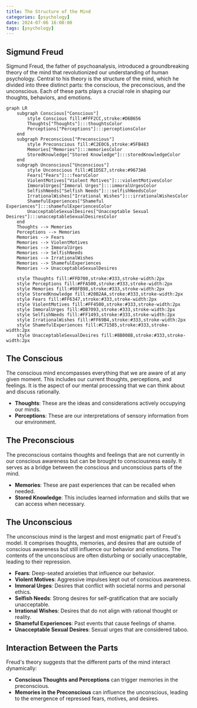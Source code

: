 ```yaml
---
title: The Structure of the Mind
categories: [psychology]
date: 2024-07-06 16:00:00
tags: [psychology]
---
```


## Sigmund Freud

Sigmund Freud, the father of psychoanalysis, introduced a groundbreaking theory of the mind that revolutionized our understanding of human psychology. Central to his theory is the structure of the mind, which he divided into three distinct parts: the conscious, the preconscious, and the unconscious. Each of these parts plays a crucial role in shaping our thoughts, behaviors, and emotions.

```mermaid
graph LR
    subgraph Conscious["Conscious"]
        style Conscious fill:#FFF2CC,stroke:#D6B656
        Thoughts["Thoughts"]:::thoughtsColor
        Perceptions["Perceptions"]:::perceptionsColor
    end
    subgraph Preconscious["Preconscious"]
        style Preconscious fill:#C2E0C6,stroke:#5FB483
        Memories["Memories"]:::memoriesColor
        StoredKnowledge["Stored Knowledge"]:::storedKnowledgeColor
    end
    subgraph Unconscious["Unconscious"]
        style Unconscious fill:#E1D5E7,stroke:#9673A6
        Fears["Fears"]:::fearsColor
        ViolentMotives["Violent Motives"]:::violentMotivesColor
        ImmoralUrges["Immoral Urges"]:::immoralUrgesColor
        SelfishNeeds["Selfish Needs"]:::selfishNeedsColor
        IrrationalWishes["Irrational Wishes"]:::irrationalWishesColor
        ShamefulExperiences["Shameful Experiences"]:::shamefulExperiencesColor
        UnacceptableSexualDesires["Unacceptable Sexual Desires"]:::unacceptableSexualDesiresColor
    end
    Thoughts --> Memories
    Perceptions --> Memories
    Memories --> Fears
    Memories --> ViolentMotives
    Memories --> ImmoralUrges
    Memories --> SelfishNeeds
    Memories --> IrrationalWishes
    Memories --> ShamefulExperiences
    Memories --> UnacceptableSexualDesires

    style Thoughts fill:#FFD700,stroke:#333,stroke-width:2px
    style Perceptions fill:#FFA500,stroke:#333,stroke-width:2px
    style Memories fill:#98FB98,stroke:#333,stroke-width:2px
    style StoredKnowledge fill:#20B2AA,stroke:#333,stroke-width:2px
    style Fears fill:#FF6347,stroke:#333,stroke-width:2px
    style ViolentMotives fill:#FF4500,stroke:#333,stroke-width:2px
    style ImmoralUrges fill:#DB7093,stroke:#333,stroke-width:2px
    style SelfishNeeds fill:#FF1493,stroke:#333,stroke-width:2px
    style IrrationalWishes fill:#FF69B4,stroke:#333,stroke-width:2px
    style ShamefulExperiences fill:#C71585,stroke:#333,stroke-width:2px
    style UnacceptableSexualDesires fill:#8B008B,stroke:#333,stroke-width:2px
```
## The Conscious

The conscious mind encompasses everything that we are aware of at any given moment. This includes our current thoughts, perceptions, and feelings. It is the aspect of our mental processing that we can think about and discuss rationally.

- **Thoughts**: These are the ideas and considerations actively occupying our minds.
- **Perceptions**: These are our interpretations of sensory information from our environment.

## The Preconscious

The preconscious contains thoughts and feelings that are not currently in our conscious awareness but can be brought to consciousness easily. It serves as a bridge between the conscious and unconscious parts of the mind.

- **Memories**: These are past experiences that can be recalled when needed.
- **Stored Knowledge**: This includes learned information and skills that we can access when necessary.

## The Unconscious

The unconscious mind is the largest and most enigmatic part of Freud's model. It comprises thoughts, memories, and desires that are outside of conscious awareness but still influence our behavior and emotions. The contents of the unconscious are often disturbing or socially unacceptable, leading to their repression.

- **Fears**: Deep-seated anxieties that influence our behavior.
- **Violent Motives**: Aggressive impulses kept out of conscious awareness.
- **Immoral Urges**: Desires that conflict with societal norms and personal ethics.
- **Selfish Needs**: Strong desires for self-gratification that are socially unacceptable.
- **Irrational Wishes**: Desires that do not align with rational thought or reality.
- **Shameful Experiences**: Past events that cause feelings of shame.
- **Unacceptable Sexual Desires**: Sexual urges that are considered taboo.

## Interaction Between the Parts

Freud's theory suggests that the different parts of the mind interact dynamically:

- **Conscious Thoughts and Perceptions** can trigger memories in the preconscious.
- **Memories in the Preconscious** can influence the unconscious, leading to the emergence of repressed fears, motives, and desires.





